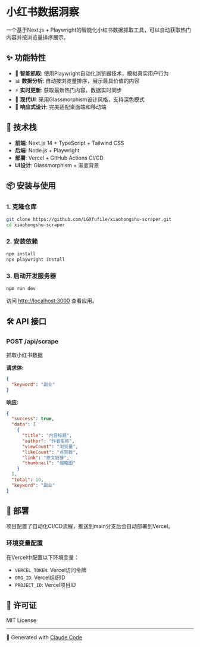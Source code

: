 # 小红书数据洞察

一个基于Next.js + Playwright的智能化小红书数据抓取工具，可以自动获取热门内容并按浏览量排序展示。

## ✨ 功能特性

- 🎯 **智能抓取**: 使用Playwright自动化浏览器技术，模拟真实用户行为
- 📊 **数据分析**: 自动按浏览量排序，展示最具价值的内容
- ⚡ **实时更新**: 获取最新热门内容，数据实时同步
- 🎨 **现代UI**: 采用Glassmorphism设计风格，支持深色模式
- 📱 **响应式设计**: 完美适配桌面端和移动端

## 🚀 技术栈

- **前端**: Next.js 14 + TypeScript + Tailwind CSS
- **后端**: Node.js + Playwright
- **部署**: Vercel + GitHub Actions CI/CD
- **UI设计**: Glassmorphism + 渐变背景

## 📦 安装与使用

### 1. 克隆仓库
```bash
git clone https://github.com/LGXfufile/xiaohongshu-scraper.git
cd xiaohongshu-scraper
```

### 2. 安装依赖
```bash
npm install
npx playwright install
```

### 3. 启动开发服务器
```bash
npm run dev
```

访问 [http://localhost:3000](http://localhost:3000) 查看应用。

## 🛠️ API 接口

### POST /api/scrape
抓取小红书数据

**请求体:**
```json
{
  "keyword": "副业"
}
```

**响应:**
```json
{
  "success": true,
  "data": [
    {
      "title": "内容标题",
      "author": "作者名称",
      "viewCount": "浏览量",
      "likeCount": "点赞数",
      "link": "原文链接",
      "thumbnail": "缩略图"
    }
  ],
  "total": 10,
  "keyword": "副业"
}
```

## 🚀 部署

项目配置了自动化CI/CD流程，推送到main分支后会自动部署到Vercel。

### 环境变量配置
在Vercel中配置以下环境变量：
- `VERCEL_TOKEN`: Vercel访问令牌
- `ORG_ID`: Vercel组织ID
- `PROJECT_ID`: Vercel项目ID

## 📄 许可证

MIT License

---

🤖 Generated with [Claude Code](https://claude.ai/code)
